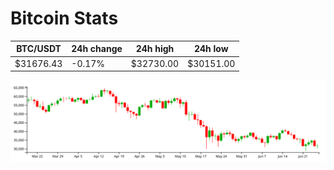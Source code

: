 # Bitcoin Stats

BTC/USDT|24h change|24h high|24h low|
|---|---|---|---|
|$31676.43|-0.17%|$32730.00|$30151.00|

<img src="./chart.svg">
